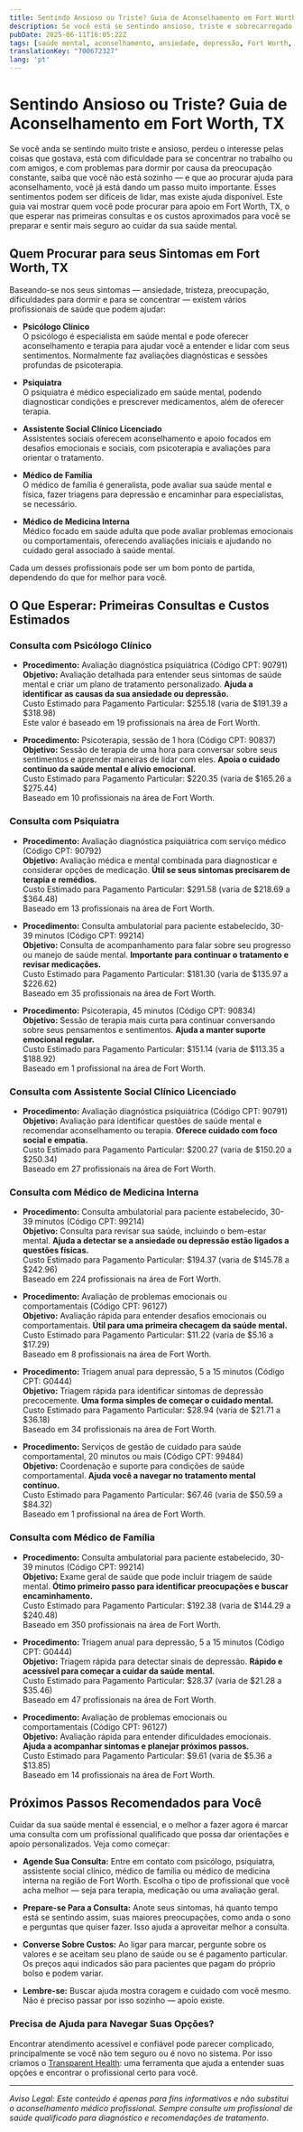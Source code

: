 ```yaml
---
title: Sentindo Ansioso ou Triste? Guia de Aconselhamento em Fort Worth, TX  
description: Se você está se sentindo ansioso, triste e sobrecarregado em Fort Worth, TX, saiba quem procurar e quanto custam as primeiras consultas de aconselhamento.  
pubDate: 2025-06-11T16:05:22Z
tags: [saúde mental, aconselhamento, ansiedade, depressão, Fort Worth, terapia, cuidado psicológico]
translationKey: "700672327"
lang: 'pt'
---
```


# Sentindo Ansioso ou Triste? Guia de Aconselhamento em Fort Worth, TX

Se você anda se sentindo muito triste e ansioso, perdeu o interesse pelas coisas que gostava, está com dificuldade para se concentrar no trabalho ou com amigos, e com problemas para dormir por causa da preocupação constante, saiba que você não está sozinho — e que ao procurar ajuda para aconselhamento, você já está dando um passo muito importante. Esses sentimentos podem ser difíceis de lidar, mas existe ajuda disponível. Este guia vai mostrar quem você pode procurar para apoio em Fort Worth, TX, o que esperar nas primeiras consultas e os custos aproximados para você se preparar e sentir mais seguro ao cuidar da sua saúde mental.

## Quem Procurar para seus Sintomas em Fort Worth, TX

Baseando-se nos seus sintomas — ansiedade, tristeza, preocupação, dificuldades para dormir e para se concentrar — existem vários profissionais de saúde que podem ajudar:

- **Psicólogo Clínico**  
  O psicólogo é especialista em saúde mental e pode oferecer aconselhamento e terapia para ajudar você a entender e lidar com seus sentimentos. Normalmente faz avaliações diagnósticas e sessões profundas de psicoterapia.

- **Psiquiatra**  
  O psiquiatra é médico especializado em saúde mental, podendo diagnosticar condições e prescrever medicamentos, além de oferecer terapia.

- **Assistente Social Clínico Licenciado**  
  Assistentes sociais oferecem aconselhamento e apoio focados em desafios emocionais e sociais, com psicoterapia e avaliações para orientar o tratamento.

- **Médico de Família**  
  O médico de família é generalista, pode avaliar sua saúde mental e física, fazer triagens para depressão e encaminhar para especialistas, se necessário.

- **Médico de Medicina Interna**  
  Médico focado em saúde adulta que pode avaliar problemas emocionais ou comportamentais, oferecendo avaliações iniciais e ajudando no cuidado geral associado à saúde mental.

Cada um desses profissionais pode ser um bom ponto de partida, dependendo do que for melhor para você.

## O Que Esperar: Primeiras Consultas e Custos Estimados

### Consulta com Psicólogo Clínico

- **Procedimento:** Avaliação diagnóstica psiquiátrica (Código CPT: 90791)  
  **Objetivo:** Avaliação detalhada para entender seus sintomas de saúde mental e criar um plano de tratamento personalizado. **Ajuda a identificar as causas da sua ansiedade ou depressão.**  
  Custo Estimado para Pagamento Particular: $255.18 (varia de $191.39 a $318.98)  
  Este valor é baseado em 19 profissionais na área de Fort Worth.

- **Procedimento:** Psicoterapia, sessão de 1 hora (Código CPT: 90837)  
  **Objetivo:** Sessão de terapia de uma hora para conversar sobre seus sentimentos e aprender maneiras de lidar com eles. **Apoia o cuidado contínuo da saúde mental e alívio emocional.**  
  Custo Estimado para Pagamento Particular: $220.35 (varia de $165.26 a $275.44)  
  Baseado em 10 profissionais na área de Fort Worth.

### Consulta com Psiquiatra

- **Procedimento:** Avaliação diagnóstica psiquiátrica com serviço médico (Código CPT: 90792)  
  **Objetivo:** Avaliação médica e mental combinada para diagnosticar e considerar opções de medicação. **Útil se seus sintomas precisarem de terapia e remédios.**  
  Custo Estimado para Pagamento Particular: $291.58 (varia de $218.69 a $364.48)  
  Baseado em 13 profissionais na área de Fort Worth.

- **Procedimento:** Consulta ambulatorial para paciente estabelecido, 30-39 minutos (Código CPT: 99214)  
  **Objetivo:** Consulta de acompanhamento para falar sobre seu progresso ou manejo de saúde mental. **Importante para continuar o tratamento e revisar medicações.**  
  Custo Estimado para Pagamento Particular: $181.30 (varia de $135.97 a $226.62)  
  Baseado em 35 profissionais na área de Fort Worth.

- **Procedimento:** Psicoterapia, 45 minutos (Código CPT: 90834)  
  **Objetivo:** Sessão de terapia mais curta para continuar conversando sobre seus pensamentos e sentimentos. **Ajuda a manter suporte emocional regular.**  
  Custo Estimado para Pagamento Particular: $151.14 (varia de $113.35 a $188.92)  
  Baseado em 1 profissional na área de Fort Worth.

### Consulta com Assistente Social Clínico Licenciado

- **Procedimento:** Avaliação diagnóstica psiquiátrica (Código CPT: 90791)  
  **Objetivo:** Avaliação para identificar questões de saúde mental e recomendar aconselhamento ou terapia. **Oferece cuidado com foco social e empatia.**  
  Custo Estimado para Pagamento Particular: $200.27 (varia de $150.20 a $250.34)  
  Baseado em 27 profissionais na área de Fort Worth.

### Consulta com Médico de Medicina Interna

- **Procedimento:** Consulta ambulatorial para paciente estabelecido, 30-39 minutos (Código CPT: 99214)  
  **Objetivo:** Consulta para revisar sua saúde, incluindo o bem-estar mental. **Ajuda a detectar se a ansiedade ou depressão estão ligados a questões físicas.**  
  Custo Estimado para Pagamento Particular: $194.37 (varia de $145.78 a $242.96)  
  Baseado em 224 profissionais na área de Fort Worth.

- **Procedimento:** Avaliação de problemas emocionais ou comportamentais (Código CPT: 96127)  
  **Objetivo:** Avaliação rápida para entender desafios emocionais ou comportamentais. **Útil para uma primeira checagem da saúde mental.**  
  Custo Estimado para Pagamento Particular: $11.22 (varia de $5.16 a $17.29)  
  Baseado em 8 profissionais na área de Fort Worth.

- **Procedimento:** Triagem anual para depressão, 5 a 15 minutos (Código CPT: G0444)  
  **Objetivo:** Triagem rápida para identificar sintomas de depressão precocemente. **Uma forma simples de começar o cuidado mental.**  
  Custo Estimado para Pagamento Particular: $28.94 (varia de $21.71 a $36.18)  
  Baseado em 34 profissionais na área de Fort Worth.

- **Procedimento:** Serviços de gestão de cuidado para saúde comportamental, 20 minutos ou mais (Código CPT: 99484)  
  **Objetivo:** Coordenação e suporte para condições de saúde comportamental. **Ajuda você a navegar no tratamento mental contínuo.**  
  Custo Estimado para Pagamento Particular: $67.46 (varia de $50.59 a $84.32)  
  Baseado em 1 profissional na área de Fort Worth.

### Consulta com Médico de Família

- **Procedimento:** Consulta ambulatorial para paciente estabelecido, 30-39 minutos (Código CPT: 99214)  
  **Objetivo:** Exame geral de saúde que pode incluir triagem de saúde mental. **Ótimo primeiro passo para identificar preocupações e buscar encaminhamento.**  
  Custo Estimado para Pagamento Particular: $192.38 (varia de $144.29 a $240.48)  
  Baseado em 350 profissionais na área de Fort Worth.

- **Procedimento:** Triagem anual para depressão, 5 a 15 minutos (Código CPT: G0444)  
  **Objetivo:** Triagem rápida para detectar sinais de depressão. **Rápido e acessível para começar a cuidar da saúde mental.**  
  Custo Estimado para Pagamento Particular: $28.37 (varia de $21.28 a $35.46)  
  Baseado em 47 profissionais na área de Fort Worth.

- **Procedimento:** Avaliação de problemas emocionais ou comportamentais (Código CPT: 96127)  
  **Objetivo:** Avaliação rápida para entender dificuldades emocionais. **Ajuda a acompanhar sintomas e planejar próximos passos.**  
  Custo Estimado para Pagamento Particular: $9.61 (varia de $5.36 a $13.85)  
  Baseado em 14 profissionais na área de Fort Worth.

## Próximos Passos Recomendados para Você

Cuidar da sua saúde mental é essencial, e o melhor a fazer agora é marcar uma consulta com um profissional qualificado que possa dar orientações e apoio personalizados. Veja como começar:

- **Agende Sua Consulta:** Entre em contato com psicólogo, psiquiatra, assistente social clínico, médico de família ou médico de medicina interna na região de Fort Worth. Escolha o tipo de profissional que você acha melhor — seja para terapia, medicação ou uma avaliação geral.

- **Prepare-se Para a Consulta:** Anote seus sintomas, há quanto tempo está se sentindo assim, suas maiores preocupações, como anda o sono e perguntas que quiser fazer. Isso ajuda a aproveitar melhor a consulta.

- **Converse Sobre Custos:** Ao ligar para marcar, pergunte sobre os valores e se aceitam seu plano de saúde ou se é pagamento particular. Os preços aqui indicados são para pacientes que pagam do próprio bolso e podem variar.

- **Lembre-se:** Buscar ajuda mostra coragem e cuidado com você mesmo. Não é preciso passar por isso sozinho — apoio existe.

### Precisa de Ajuda para Navegar Suas Opções?

Encontrar atendimento acessível e confiável pode parecer complicado, principalmente se você não tem seguro ou é novo no sistema. Por isso criamos o [Transparent Health](https://transparenthealth.ai): uma ferramenta que ajuda a entender suas opções e encontrar o profissional certo para você.

---

*Aviso Legal: Este conteúdo é apenas para fins informativos e não substitui o aconselhamento médico profissional. Sempre consulte um profissional de saúde qualificado para diagnóstico e recomendações de tratamento.*